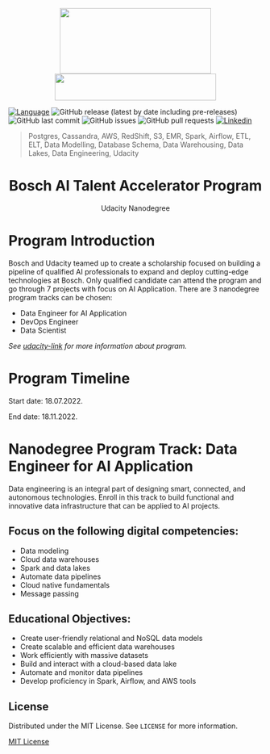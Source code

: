 <p align="center">
  <img width="300" height="130" src="https://upload.wikimedia.org/wikipedia/de/thumb/3/31/Bosch-logotype.svg/300px-Bosch-logotype.svg.png">
  <img width="320" height="53" src="https://upload.wikimedia.org/wikipedia/commons/thumb/e/e8/Udacity_logo.svg/320px-Udacity_logo.svg.png">
</p>


<!-- Add buttons here -->
[![Language](https://img.shields.io/badge/Python-3.9%2B-brightgreen?style=flat&logo=Python)](https://www.python.org/downloads/release/python-365/) ![GitHub release (latest by date including pre-releases)](https://img.shields.io/github/v/release/DucAnh-Lai/Bosch-AI-Talent-Accelerator-Scholarship-Program?color=red&include_prereleases)
![GitHub last commit](https://img.shields.io/github/last-commit/DucAnh-Lai/Bosch-AI-Talent-Accelerator-Scholarship-Program?color=yellow)
![GitHub issues](https://img.shields.io/github/issues-raw/DucAnh-Lai/Bosch-AI-Talent-Accelerator-Scholarship-Program?color=orange)
![GitHub pull requests](https://img.shields.io/github/issues-pr/DucAnh-Lai/Bosch-AI-Talent-Accelerator-Scholarship-Program?color=blueviolet)
[![Linkedin](https://img.shields.io/badge/Linkedin-blue?style=flat&logo=Linkedin)](https://www.linkedin.com/in/duc-anh-lai-2592046b/)


> Postgres, Cassandra, AWS, RedShift, S3, EMR, Spark, Airflow, ETL, ELT, Data Modelling, Database Schema, Data Warehousing, Data Lakes, Data Engineering, Udacity

<p align="center">
 <h1 align="center">Bosch AI Talent Accelerator Program</h1>
 <p align="center">Udacity Nanodegree</p1>
</p>


# Program Introduction
Bosch and Udacity teamed up to create a scholarship focused on building a pipeline of qualified AI professionals to expand and deploy cutting-edge technologies at Bosch.
Only qualified candidate can attend the program and go through 7 projects with focus on AI Application.
There are 3 nanodegree program tracks can be chosen: 
* Data Engineer for AI Application
* DevOps Engineer
* Data Scientist

*See [udacity-link](https://www.udacity.com/scholarships/bosch-ai-talent-accelerator) for more information about program.*

# Program Timeline
Start date: 18.07.2022.

End date: 18.11.2022.

# Nanodegree Program Track: Data Engineer for AI Application 
Data engineering is an integral part of designing smart, connected, and autonomous technologies. Enroll in this track to build functional and innovative data infrastructure that can be applied to AI projects.
## Focus on the following digital competencies:
* Data modeling
* Cloud data warehouses
* Spark and data lakes
* Automate data pipelines
* Cloud native fundamentals
* Message passing

## Educational Objectives:

* Create user-friendly relational and NoSQL data models
* Create scalable and efficient data warehouses
* Work efficiently with massive datasets
* Build and interact with a cloud-based data lake
* Automate and monitor data pipelines
* Develop proficiency in Spark, Airflow, and AWS tools

<!-- LICENSE -->

## License
Distributed under the MIT License. See `LICENSE` for more information.

[MIT License](https://opensource.org/licenses/MIT)

